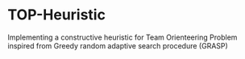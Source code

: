 # TOP-Heuristic
Implementing a constructive heuristic for Team Orienteering Problem inspired from Greedy random adaptive search procedure (GRASP)
